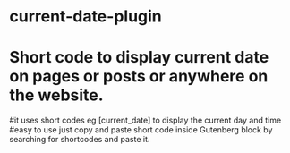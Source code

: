 # current-date-plugin
# Short code to display current date on pages or posts or anywhere on the website.
#it uses short codes eg [current_date] to display the current day and time
#easy to use just copy and paste short code inside Gutenberg block by searching for shortcodes and paste it.

